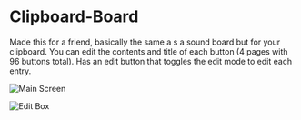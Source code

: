 # Clipboard-Board
Made this for a friend, basically the same a s a sound board but for your clipboard. You can edit the contents and title of each button (4 pages with 96 buttons total). Has an edit button that toggles the edit mode to edit each entry.


![Main Screen](https://i.imgur.com/QLWgNOj.png)

![Edit Box](https://i.imgur.com/QBgNreV.png)


